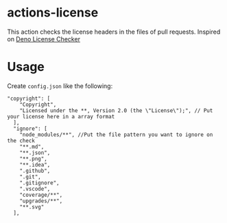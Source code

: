 # actions-license
This action checks the license headers in the files of  pull requests.
Inspired on [Deno License Checker]

# Usage

Create `config.json` like the following:

```
"copyright": [
    "Copyright",
    "Licensed under the **, Version 2.0 (the \"License\");", // Put your license here in a array format
  ],
  "ignore": [
    "node_modules/**", //Put the file pattern you want to ignore on the check
    "**.md",
    "**.json",
    "**.png",
    "**.idea",
    ".github",
    ".git",
    ".gitignore",
    ".vscode",
    "coverage/**",
    "upgrades/**",
    "**.svg"
  ],
  ``` 
[Deno license checker]: https://github.com/kt3k/deno_license_checker
  
 
 
```
